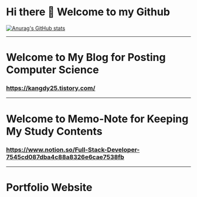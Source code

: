# Hi there 👋 Welcome to my Github
<!---
kangdy25/kangdy25 is a ✨ special ✨ repository because its `README.md` (this file) appears on your GitHub profile.
You can click the Preview link to take a look at your changes.
--->

[![Anurag's GitHub stats](https://github-readme-stats.vercel.app/api?username=kangdy25&theme=radical)](https://github.com/anuraghazra/github-readme-stats)
* * *
# Welcome to My Blog for Posting Computer Science
### **<https://kangdy25.tistory.com/>** 
* * *
# Welcome to Memo-Note for Keeping My Study Contents
### **<https://www.notion.so/Full-Stack-Developer-7545cd087dba4c88a8326e6cae7538fb>** 
* * *
# Portfolio Website
